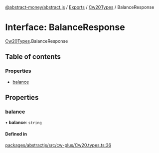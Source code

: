 [@abstract-money/abstract.js](../README.md) / [Exports](../modules.md) / [Cw20Types](../modules/Cw20Types.md) / BalanceResponse

# Interface: BalanceResponse

[Cw20Types](../modules/Cw20Types.md).BalanceResponse

## Table of contents

### Properties

- [balance](Cw20Types.BalanceResponse.md#balance)

## Properties

### balance

• **balance**: `string`

#### Defined in

[packages/abstractjs/src/cw-plus/Cw20.types.ts:36](https://github.com/Abstract-OS/abstract.js/blob/c46b309/packages/abstractjs/src/cw-plus/Cw20.types.ts#L36)
